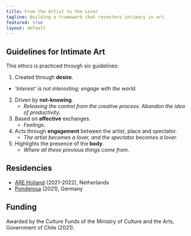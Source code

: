 ```yaml
---
title: From the Artist to the Lover
tagline: Building a framework that recenters intimacy in art.
featured: true
layout: default
---
```


## Guidelines for Intimate Art

This ethics is practiced through six guidelines:
1. Created through __desire__.
  - _‘Interest’ is not interesting; engage with the world._
2. Driven by __not-knowing__.
   - _Releasing the control from the creative process. Abandon the idea of productivity._
3. Based on __affective__ exchanges.
   - _Feelings_.
4. Acts through __engagement__ between the artist, place and spectator.
   - _The artist becomes a lover, and the spectator becomes a lover._
5. Highlights the presence of the __body__.
   - _Where all these previous things come from._

## Residencies

- [ARE Holland](https://www.areholland.com) (2021-2022), Netherlands
- [Ponderosa](https://www.ponderosa-dance.de) (2021), Germany

## Funding

Awarded by the Culture Funds of the Ministry of Culture and the Arts, Government of Chile (2021).

